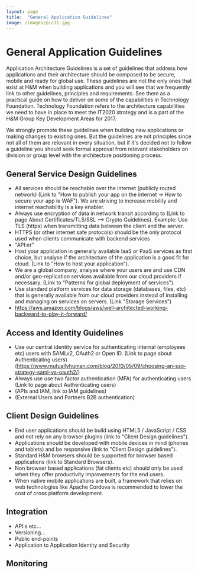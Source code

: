 ```yaml
---
layout: page
title:  "General Application Guidelines"
image: /images/pic11.jpg
---
```

# General Application Guidelines

Application Architecture Guidelines is a set of guidelines that address how applications and their architecture should be composed to be secure, mobile and ready for global use. 
These guidelines are not the only ones that exist at H&M when building applications and you will see that we frequently link to other guidelines, principles and requirements. See them as a practical guide on how to deliver on some of the capabilities in Technology Foundation. Technology Foundation refers to the architecture capabilities we need to have in place to meet the IT2020 strategy and is a part of the H&M Group Key Development Areas for 2017.

We strongly promote these guidelines when building new applications or making changes to existing ones. But the guidelines are not principles since not all of them are relevant in every situation, but if it's decided not to follow a guideline you should seek formal approval from relevant stakeholders on division or group level with the architecture positioning process.

## General Service Design Guidelines

* All services should be reachable over the internet (publicly routed network) (Link to "How to publish your app on the internet -> How to secure your app  ie WAF"). We are striving to increase mobility and internet reachability is a key enabler.
* Always use encryption of data in network transit according to (Link to page About Certificates/TLS/SSL --> Crypto Guidelines). Example: Use TLS (https) when transmitting data between the client and the server.
* HTTPS (or other internet safe protocols) should be the only protocol used when clients communicate with backend services
* "API:er"
* Host your application in generally available IaaS or PaaS services as first choice, but analyse if the architecture of the application is a good fit for cloud. (Link to "How to host your application").
* We are a global company, analyse where your users are and use CDN and/or geo-replication services available from our cloud providers if necessary. (Link to "Patterns for global deployment of services").
* Use standard platform services for data storage (databases, files, etc) that is generally available from our cloud providers instead of installing and managing on services on servers. (Link "Storage Services")
* https://aws.amazon.com/blogs/aws/well-architected-working-backward-to-play-it-forward/


## Access and Identity Guidelines

* Use our central identity service for authenticating internal (employees etc) users with SAMLv2, OAuth2 or Open ID. (Link to page about Authenticating users) (https://www.mutuallyhuman.com/blog/2013/05/09/choosing-an-sso-strategy-saml-vs-oauth2/)
* Always use use two factor authentication (MFA) for authenticating users (Link to page about Authenticating users)
* (APIs and IAM, link to IAM guidelines) 
* (External Users and Partners B2B authentication)

## Client Design Guidelines

* End user applications should be build using HTML5 / JavaScript / CSS and not rely on any browser plugins (link to "Client Design guidelines").
* Applications should be developed with mobile devices in mind (phones and tablets) and be responsive (link to "Client Design guidelines").
* Standard H&M browsers should be supported for browser based applications (link to Standard Browsers).
* Non browser based applications (fat clients etc) should only be used when they offer productivity improvements for the end users.
* When native mobile applications are built, a framework that relies on web technologies like Apache Cordova is recommended to lower the cost of cross platform development.


## Integration

* API:s etc… 
* Versioning…
* Public end-points
* Application to Application Identity and Security

## Monitoring
